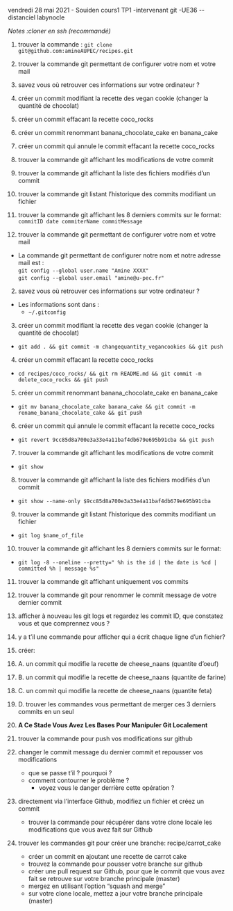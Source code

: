 vendredi 28 mai 2021 - Souiden cours1 TP1 -intervenant git -UE36 --distanciel
labynocle


*Notes :cloner en ssh (recommandé)*



1. trouver la commande  :
`git clone git@github.com:amineAUPEC/recipes.git`

1. trouver la commande git permettant de configurer votre nom et votre mail
2. savez vous où retrouver ces informations sur votre ordinateur ?
3. créer un commit modifiant la recette des vegan cookie (changer la quantité de chocolat)
4. créer un commit effacant la recette coco_rocks
5. créer un commit renommant banana_chocolate_cake en banana_cake
6. créer un commit qui annule le commit effacant la recette coco_rocks
7. trouver la commande git affichant les modifications de votre commit
8. trouver la commande git affichant la liste des fichiers modifiés d’un commit
9. trouver la commande git listant l’historique des commits modifiant un fichier
10. trouver la commande git affichant les 8 derniers commits sur le format:   
`commitID date commiterName commitMessage`

1. trouver la commande git permettant de configurer votre nom et votre mail
- La commande git permettant de configurer notre nom et notre adresse mail est  :  
`git config --global user.name "Amine XXXX"`  
`git config --global user.email "amine@u-pec.fr"`
2. savez vous où retrouver ces informations sur votre ordinateur ?
- Les informations sont dans :
    - `~/.gitconfig`
3. créer un commit modifiant la recette des vegan cookie (changer la quantité de chocolat)
- `git add . && git commit -m changequantity_vegancookies && git push`
4. créer un commit effacant la recette coco_rocks
- `cd recipes/coco_rocks/ && git rm README.md && git commit -m delete_coco_rocks && git push`

5. créer un commit renommant banana_chocolate_cake en banana_cake
- `git mv banana_chocolate_cake banana_cake && git commit -m rename_banana_chocolate_cake && git push`
6. créer un commit qui annule le commit effacant la recette coco_rocks
- `git revert 9cc85d8a700e3a33e4a11baf4db679e695b91cba && git push`
7. trouver la commande git affichant les modifications de votre commit
<!-- - `git diff --stat --cached origin/master`
- `git diff --cached origin/master`**** -->
- `git show`
8. trouver la commande git affichant la liste des fichiers modifiés d’un commit
- `git show --name-only $9cc85d8a700e3a33e4a11baf4db679e695b91cba`
<!-- - `git show --stat $9cc85d8a700e3a33e4a11baf4db679e695b91cba` -->
9. trouver la commande git listant l’historique des commits modifiant un fichier
<!-- - `git log`**** -->
<!-- - `git log --stat | grep $path$name_of_file`
- `git log -p $name_of_file` ** -->
- `git log $name_of_file`
<!-- - `git log -S"raw_scan"` -->
10. trouver la commande git affichant les 8 derniers commits sur le format: 
<!-- - `git log -p -8` **** -->
<!-- - `git log -8 --oneline` **** -->
- `git log -8 --oneline --pretty=" %h is the id | the date is %cd | committed %h | message %s"` 

<!-- - `git log --oneline` -->
11. trouver la commande git affichant uniquement vos commits
12. trouver la commande git pour renommer le commit message de votre dernier commit
13. afficher à nouveau les git logs et regardez les commit ID, que constatez vous et que comprennez vous ?
14. y a t’il une commande pour afficher qui a écrit chaque ligne d’un fichier?
15. créer:
15. A. un commit qui modifie la recette de cheese_naans (quantite d’oeuf)
15. B. un commit qui modifie la recette de cheese_naans (quantite de farine)
15. C. un commit qui modifie la recette de cheese_naans (quantite feta)
15. D. trouver les commandes vous permettant de merger ces 3 derniers commits en un seul
15. **A Ce Stade Vous Avez Les Bases Pour Manipuler Git Localement**

1. trouver la commande pour push vos modifications sur github
1. changer le commit message du dernier commit et repousser vos modifications
    - que se passe t’il ? pourquoi ?
    - comment contourner le problème ?
        - voyez vous le danger derrière cette opération ?
1. directement via l’interface Github, modifiez un fichier et créez un commit
    - trouver la commande pour récupérer dans votre clone locale les modifications que vous avez fait sur Github    
1. trouver les commandes git pour créer une branche: recipe/carrot_cake
    - créer un commit en ajoutant une recette de carrot cake
    - trouvez la commande pour pousser votre branche sur github
    - créer une pull request sur Github, pour que le commit que vous avez fait se retrouve sur votre branche principale (master)
    - mergez en utilisant l’option “squash and merge”
    - sur votre clone locale, mettez a jour votre branche principale (master)

